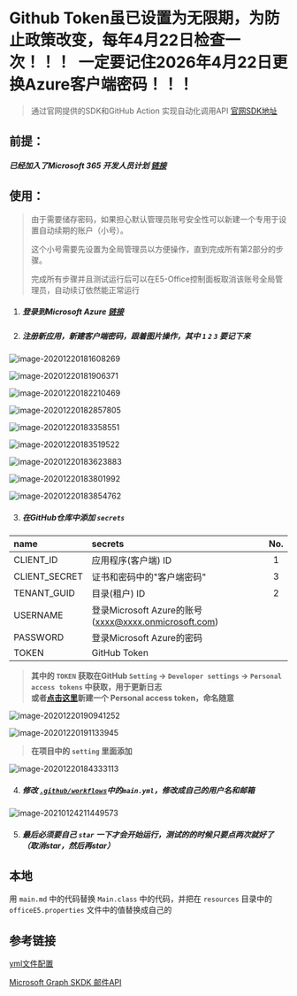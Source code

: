 # Github Token虽已设置为无限期，为防止政策改变，每年4月22日检查一次！！！&nbsp;&nbsp;一定要记住2026年4月22日更换Azure客户端密码！！！


> 通过官网提供的SDK和GitHub Action 实现自动化调用API [官网SDK地址](https://docs.microsoft.com/zh-cn/graph/sdks/sdk-installation?view=graph-rest-1.0)

## 前提：

##### 已经加入了Microsoft 365 开发人员计划 [链接](https://developer.microsoft.com/zh-cn/microsoft-365/dev-program)

## 使用：
> 由于需要储存密码，如果担心默认管理员账号安全性可以新建一个专用于设置自动续期的账户（小号）。
> 
> 这个小号需要先设置为全局管理员以方便操作，直到完成所有第2部分的步骤。
> 
> 完成所有步骤并且测试运行后可以在E5-Office控制面板取消该账号全局管理员，自动续订依然能正常运行

1. ##### 登录到Microsoft  Azure [链接](https://portal.azure.com/)

2. ##### 注册新应用，新建客户端密码，跟着图片操作，其中 `1` `2` `3` 要记下来
   

![image-20201220181608269](md_img/image-20201220181608269.png)
    
![image-20201220181906371](md_img/image-20201220181906371.png)
    
![image-20201220182210469](md_img/image-20201220182210469.png)
    
![image-20201220182857805](md_img/image-20201220182857805.png)
    
![image-20201220183358551](md_img/image-20201220183358551.png)
    
![image-20201220183519522](md_img/image-20201220183519522.png)
    
![image-20201220183623883](md_img/image-20201220183623883.png)
    
![image-20201220183801992](md_img/image-20201220183801992.png)
    
![image-20201220183854762](md_img/image-20201220183854762.png)

3. ##### 在GitHub仓库中添加 `secrets`

| name          | secrets                                              | No.  |
| :------------ | :--------------------------------------------------- | :--: |
| CLIENT_ID     | 应用程序(客户端) ID                                  |  1   |
| CLIENT_SECRET | 证书和密码中的"客户端密码"                           |  3   |
| TENANT_GUID   | 目录(租户) ID                                        |  2   |
| USERNAME      | 登录Microsoft Azure的账号(xxxx@xxxx.onmicrosoft.com) |      |
| PASSWORD      | 登录Microsoft Azure的密码                            |      |
| TOKEN         | GitHub Token                                         |      |

> **其中的 `TOKEN` 获取在GitHub `Setting` -> `Developer settings`  -> `Personal access tokens` 中获取，用于更新日志**<br>
> **或者[点击这里](https://github.com/settings/tokens/new)新建一个 Personal access token，命名随意**

![image-20201220190941252](md_img/image-20201220190941252.png)

![image-20201220191133945](md_img/image-20201220191133945.png)

> **在项目中的 `setting` 里面添加**

![image-20201220184333113](md_img/image-20201220184333113.png)

4. ##### 修改 [`.github/workflows`](/.github/workflows)中的`main.yml`，修改成自己的用户名和邮箱

![image-20210124211449573](md_img/image-20210124211449573.png)

5. ##### 最后必须要自己 `star` 一下才会开始运行，测试的的时候只要点两次就好了（取消star，然后再star）

## 本地

用 `main.md` 中的代码替换 `Main.class` 中的代码，并把在 `resources` 目录中的 `officeE5.properties` 文件中的值替换成自己的

## 参考链接

[yml文件配置](https://github.com/moreant/auto-checkin-biliob)

[Microsoft Graph SKDK 邮件API](https://docs.microsoft.com/zh-cn/graph/api/user-list-messages?view=graph-rest-1.0&tabs=http)

